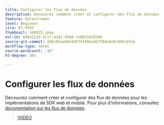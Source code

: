 ```yaml
---
title: Configurer les flux de données
description: Découvrez comment créer et configurer des flux de données.
feature: Datastreams
level: Beginner
jira: KT-9762
thumbnail: 340825.jpeg
exl-id: 890a2129-1c17-43d1-9568-ce8025470306
source-git-commit: 286c85aa88d44574f00ded67f0de8e0c945a153e
workflow-type: tm+mt
source-wordcount: '33'
ht-degree: 36%

---
```


# Configurer les flux de données

Découvrez comment créer et configurer des flux de données pour les implémentations de SDK web et mobile. Pour plus d’informations, consultez [documentation sur les flux de données](https://experienceleague.adobe.com/docs/experience-platform/edge/fundamentals/datastreams.html?lang=fr).

>[!VIDEO](https://video.tv.adobe.com/v/344992?learn=on&enablevpops&captions=fre_fr)
